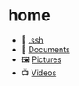 # home

* 📁 [.ssh](ssh)
* 📁 [Documents](Documents)
* 🖼️ [Pictures](Pictures)
* 📺 [Videos](https://youtube.com/bitplane)
